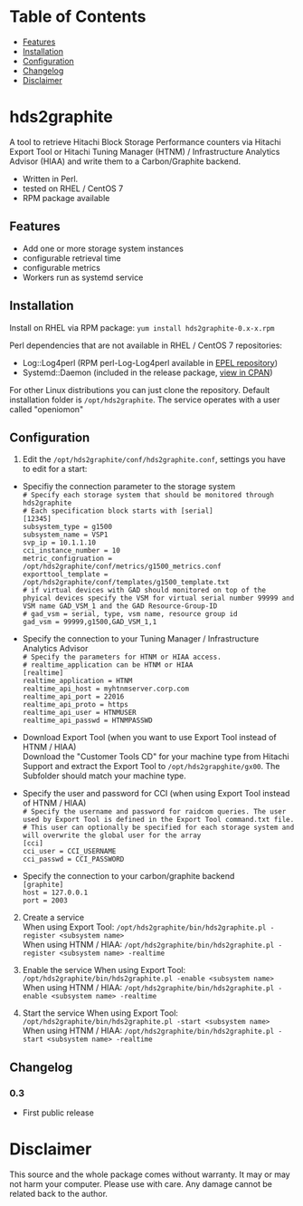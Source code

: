 # Table of Contents

* [Features](#features)
* [Installation](#installation)
* [Configuration](#configuration)
* [Changelog](#changelog)
* [Disclaimer](#disclaimer)

# hds2graphite

A tool to retrieve Hitachi Block Storage Performance counters via Hitachi Export Tool or Hitachi Tuning Manager (HTNM) / Infrastructure Analytics Advisor (HIAA) and write them to a Carbon/Graphite backend.
* Written in Perl.
* tested on RHEL / CentOS 7
* RPM package available

## Features
* Add one or more storage system instances
* configurable retrieval time
* configurable metrics
* Workers run as systemd service

## Installation
Install on RHEL via RPM package: `yum install hds2graphite-0.x-x.rpm`

Perl dependencies that are not available in RHEL / CentOS 7 repositories:
* Log::Log4perl (RPM perl-Log-Log4perl available in [EPEL repository](https://fedoraproject.org/wiki/EPEL))
* Systemd::Daemon (included in the release package, [view in CPAN](https://metacpan.org/pod/Systemd::Daemon))

For other Linux distributions you can just clone the repository. Default installation folder is `/opt/hds2graphite`. The service operates with a user called "openiomon"

## Configuration
1. Edit the `/opt/hds2graphite/conf/hds2graphite.conf`, settings you have to edit for a start:

* Specifiy the connection parameter to the storage system  
`# Specify each storage system that should be monitored through hds2graphite`  
`# Each specification block starts with [serial]`  
`[12345]`  
`subsystem_type = g1500`  
`subsystem_name = VSP1`  
`svp_ip = 10.1.1.10`  
`cci_instance_number = 10`  
`metric_configruation = /opt/hds2graphite/conf/metrics/g1500_metrics.conf`  
`exporttool_template = /opt/hds2graphite/conf/templates/g1500_template.txt`  
`# if virtual devices with GAD should monitored on top of the phyical devices specify the VSM for virtual serial number 99999 and VSM name GAD_VSM_1 and the GAD Resource-Group-ID`  
`# gad_vsm = serial, type, vsm name, resource group id`  
`gad_vsm = 99999,g1500,GAD_VSM_1,1`  

* Specify the connection to your Tuning Manager / Infrastructure Analytics Advisor  
`# Specify the parameters for HTNM or HIAA access.`  
`# realtime_application can be HTNM or HIAA`  
`[realtime]`  
`realtime_application = HTNM`  
`realtime_api_host = myhtnmserver.corp.com`  
`realtime_api_port = 22016`  
`realtime_api_proto = https`  
`realtime_api_user = HTNMUSER`  
`realtime_api_passwd = HTNMPASSWD`  

* Download Export Tool (when you want to use Export Tool instead of HTNM / HIAA)  
Download the "Customer Tools CD" for your machine type from Hitachi Support and extract the Export Tool to `/opt/hds2grapghite/gx00`. The Subfolder should match your machine type.

* Specify the user and password for CCI (when using Export Tool instead of HTNM / HIAA)  
`# Specify the username and password for raidcom queries. The user used by Export Tool is defined in the Export Tool command.txt file.`  
`# This user can optionally be specified for each storage system and will overwrite the global user for the array`  
`[cci]`  
`cci_user = CCI_USERNAME`  
`cci_passwd = CCI_PASSWORD`  

* Specify the connection to your carbon/graphite backend  
`[graphite]`  
`host = 127.0.0.1`  
`port = 2003`  

2. Create a service  
When using Export Tool: `/opt/hds2graphite/bin/hds2graphite.pl -register <subsystem name>`  
When using HTNM / HIAA: `/opt/hds2graphite/bin/hds2graphite.pl -register <subsystem name> -realtime`

3. Enable the service
When using Export Tool: `/opt/hds2graphite/bin/hds2graphite.pl -enable <subsystem name>`  
When using HTNM / HIAA: `/opt/hds2graphite/bin/hds2graphite.pl -enable <subsystem name> -realtime`

4. Start the service
When using Export Tool: `/opt/hds2graphite/bin/hds2graphite.pl -start <subsystem name>`  
When using HTNM / HIAA: `/opt/hds2graphite/bin/hds2graphite.pl -start <subsystem name> -realtime`

## Changelog
### 0.3
* First public release

# Disclaimer
This source and the whole package comes without warranty. It may or may not harm your computer. Please use with care. Any damage cannot be related back to the author.


